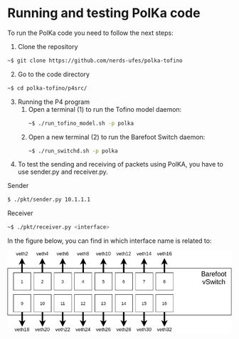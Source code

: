 # Running and testing PolKa code

To run the PolKa code you need to follow the next steps:

1. Clone the repository

```sh
~$ git clone https://github.com/nerds-ufes/polka-tofino
```

2. Go to the code directory

```sh
~$ cd polka-tofino/p4src/
```

3. Running the P4 program
   1. Open a terminal (1) to run the Tofino model daemon:
        ```sh
        ~$ ./run_tofino_model.sh -p polka
        ```
   2. Open a new terminal (2) to run the Barefoot Switch daemon:
        ```sh
        ~$ ./run_switchd.sh -p polka
        ```
4. To test the sending and receiving of packets using PolKA, you have to use sender.py and receiver.py.

Sender

```sh
$ ./pkt/sender.py 10.1.1.1
```

Receiver

```sh
~$ ./pkt/receiver.py <interface>
```

In the figure below, you can find in which interface name is related to:

![Barefoot Virtual Switch - P4 Studio](./fig/bfswitch.png)